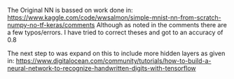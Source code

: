 The Original NN is bassed on work done in: https://www.kaggle.com/code/wwsalmon/simple-mnist-nn-from-scratch-numpy-no-tf-keras/comments
Although as noted in the comments there are a few typos/errors. I have tried to correct theses and got to an accuracy of 0.8 

The next step to was expand on this to include more hidden layers as given in:
https://www.digitalocean.com/community/tutorials/how-to-build-a-neural-network-to-recognize-handwritten-digits-with-tensorflow

